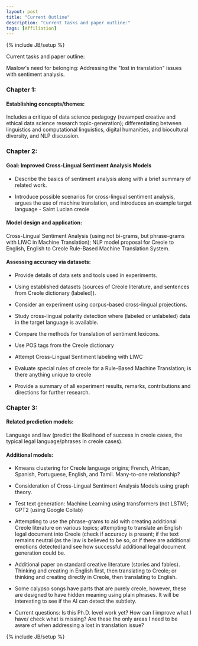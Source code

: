 ```yaml
---
layout: post
title: "Current Outline" 
description: "Current tasks and paper outline:"
tags: [Affiliation]
---
```

{% include JB/setup %}


Current tasks and paper outline: 

Maslow's need for belonging: Addressing the "lost in translation" issues with sentiment analysis.

### Chapter 1: 

#### Establishing concepts/themes:

Includes a critique of data science pedagogy (revamped creative and ethical data science research topic-generation); differentiating between linguistics and computational linguistics, digital humanities, and biocultural diversity, and NLP discussion. 


### Chapter 2: 

#### Goal: Improved Cross-Lingual Sentiment Analysis Models

* Describe the basics of sentiment analysis along with a brief summary of related work.

* Introduce possible scenarios for cross-lingual sentiment analysis, argues the use of machine translation, and introduces an example target language - Saint Lucian creole

#### Model design and application:

Cross-Lingual Sentiment Analysis (using not bi-grams, but phrase-grams with LIWC in Machine Translation); NLP model proposal for Creole to English, English to Creole Rule-Based Machine Translation System.


#### Assessing accuracy via datasets:

* Provide details of data sets and tools used in experiments.

* Using established datasets (sources of Creole literature, and sentences from Creole dictionary (labeled)).

* Consider an experiment using corpus-based cross-lingual projections.

* Study cross-lingual polarity detection where (labeled or unlabeled) data in the target language is available.

* Compare the methods for translation of sentiment lexicons.

- Use POS tags from the Creole dictionary

- Attempt Cross-Lingual Sentiment labeling with LIWC

- Evaluate special rules of creole for a Rule-Based Machine Translation; is there anything unique to creole

* Provide a summary of all experiment results, remarks, contributions and directions for further research.



### Chapter 3: 

#### Related prediction models: 

Language and law (predict the likelihood of success in creole cases, the typical legal language/phrases in creole cases).


#### Additional models:

* Kmeans clustering for Creole language origins; French, African, Spanish, Portuguese, English, and Tamil. Many-to-one relationship?

* Consideration of Cross-Lingual Sentiment Analysis Models using graph theory.

* Test text generation: Machine Learning using transformers (not LSTM); GPT2 (using Google Collab)

* Attempting to use the phrase-grams to aid with creating additional Creole literature on various topics; attempting to translate an English legal document into Creole (check if accuracy is present; if the text remains neutral (as the law is believed to be so, or if there are additional emotions detected)and see how successful additional legal document generation could be. 

* Additional paper on standard creative literature (stories and fables).  Thinking and creating in English first, then translating to Creole; or thinking and creating directly in Creole, then translating to English.

* Some calypso songs have parts that are purely creole, however, these are designed to have hidden meaning using plain phrases. It will be interesting to see if the AI can detect the subtlety.


* Current questions: Is this Ph.D. level work yet? How can I improve what I have/ check what is missing? Are these the only areas I need to be aware of when addressing a lost in translation issue?

{% include JB/setup %}